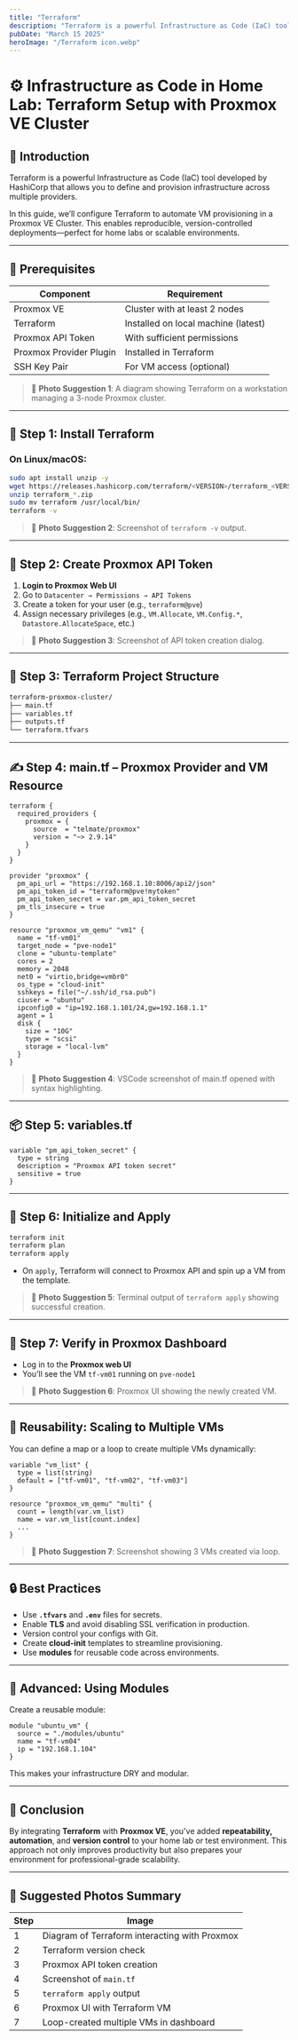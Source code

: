```yaml
---
title: "Terraform"
description: "Terraform is a powerful Infrastructure as Code (IaC) tool developed by HashiCorp that allows you to define and provision infrastructure across multiple providers.In this guide, we’ll configure **Terraform to automate VM provisioning in a Proxmox VE Cluster**. This enables reproducible, version-controlled deployments—perfect for home labs or scalable environments."
pubDate: "March 15 2025"
heroImage: "/Terraform icon.webp"
---
```


# ⚙️ Infrastructure as Code in Home Lab: Terraform Setup with Proxmox VE Cluster

## 🌱 Introduction

Terraform is a powerful Infrastructure as Code (IaC) tool developed by HashiCorp that allows you to define and provision infrastructure across multiple providers.

In this guide, we’ll configure Terraform to automate VM provisioning in a Proxmox VE Cluster. This enables reproducible, version-controlled deployments—perfect for home labs or scalable environments.

---

## 🧩 Prerequisites

| Component               | Requirement                         |
| ----------------------- | ----------------------------------- |
| Proxmox VE              | Cluster with at least 2 nodes       |
| Terraform               | Installed on local machine (latest) |
| Proxmox API Token       | With sufficient permissions         |
| Proxmox Provider Plugin | Installed in Terraform              |
| SSH Key Pair            | For VM access (optional)            |

> 📸 **Photo Suggestion 1**: A diagram showing Terraform on a workstation managing a 3-node Proxmox cluster.

---

## 🔧 Step 1: Install Terraform

### On Linux/macOS:

```bash
sudo apt install unzip -y
wget https://releases.hashicorp.com/terraform/<VERSION>/terraform_<VERSION>_linux_amd64.zip
unzip terraform_*.zip
sudo mv terraform /usr/local/bin/
terraform -v
```

> 📸 **Photo Suggestion 2**: Screenshot of `terraform -v` output.

---

## 🔑 Step 2: Create Proxmox API Token

1. **Login to Proxmox Web UI**
2. Go to `Datacenter → Permissions → API Tokens`
3. Create a token for your user (e.g., `terraform@pve`)
4. Assign necessary privileges (e.g., `VM.Allocate`, `VM.Config.*`, `Datastore.AllocateSpace`, etc.)

> 📸 **Photo Suggestion 3**: Screenshot of API token creation dialog.

---

## 📁 Step 3: Terraform Project Structure

```bash
terraform-proxmox-cluster/
├── main.tf
├── variables.tf
├── outputs.tf
└── terraform.tfvars
```

---

## ✍️ Step 4: main.tf – Proxmox Provider and VM Resource

```hcl
terraform {
  required_providers {
    proxmox = {
      source  = "telmate/proxmox"
      version = "~> 2.9.14"
    }
  }
}

provider "proxmox" {
  pm_api_url = "https://192.168.1.10:8006/api2/json"
  pm_api_token_id = "terraform@pve!mytoken"
  pm_api_token_secret = var.pm_api_token_secret
  pm_tls_insecure = true
}

resource "proxmox_vm_qemu" "vm1" {
  name = "tf-vm01"
  target_node = "pve-node1"
  clone = "ubuntu-template"
  cores = 2
  memory = 2048
  net0 = "virtio,bridge=vmbr0"
  os_type = "cloud-init"
  sshkeys = file("~/.ssh/id_rsa.pub")
  ciuser = "ubuntu"
  ipconfig0 = "ip=192.168.1.101/24,gw=192.168.1.1"
  agent = 1
  disk {
    size = "10G"
    type = "scsi"
    storage = "local-lvm"
  }
}
```

> 📸 **Photo Suggestion 4**: VSCode screenshot of main.tf opened with syntax highlighting.

---

## 📦 Step 5: variables.tf

```hcl
variable "pm_api_token_secret" {
  type = string
  description = "Proxmox API token secret"
  sensitive = true
}
```

---

## 🧪 Step 6: Initialize and Apply

```bash
terraform init
terraform plan
terraform apply
```

- On `apply`, Terraform will connect to Proxmox API and spin up a VM from the template.

> 📸 **Photo Suggestion 5**: Terminal output of `terraform apply` showing successful creation.

---

## 🎯 Step 7: Verify in Proxmox Dashboard

- Log in to the **Proxmox web UI**
- You’ll see the VM `tf-vm01` running on `pve-node1`

> 📸 **Photo Suggestion 6**: Proxmox UI showing the newly created VM.

---

## 🔁 Reusability: Scaling to Multiple VMs

You can define a map or a loop to create multiple VMs dynamically:

```hcl
variable "vm_list" {
  type = list(string)
  default = ["tf-vm01", "tf-vm02", "tf-vm03"]
}

resource "proxmox_vm_qemu" "multi" {
  count = length(var.vm_list)
  name = var.vm_list[count.index]
  ...
}
```

> 📸 **Photo Suggestion 7**: Screenshot showing 3 VMs created via loop.

---

## 🔒 Best Practices

- Use **`.tfvars`** and **`.env`** files for secrets.
- Enable **TLS** and avoid disabling SSL verification in production.
- Version control your configs with Git.
- Create **cloud-init** templates to streamline provisioning.
- Use **modules** for reusable code across environments.

---

## 🧰 Advanced: Using Modules

Create a reusable module:

```hcl
module "ubuntu_vm" {
  source = "./modules/ubuntu"
  name = "tf-vm04"
  ip = "192.168.1.104"
}
```

This makes your infrastructure DRY and modular.

---

## 🧾 Conclusion

By integrating **Terraform** with **Proxmox VE**, you've added **repeatability, automation**, and **version control** to your home lab or test environment. This approach not only improves productivity but also prepares your environment for professional-grade scalability.

---

## 📸 Suggested Photos Summary

| Step | Image                                         |
| ---- | --------------------------------------------- |
| 1    | Diagram of Terraform interacting with Proxmox |
| 2    | Terraform version check                       |
| 3    | Proxmox API token creation                    |
| 4    | Screenshot of `main.tf`                       |
| 5    | `terraform apply` output                      |
| 6    | Proxmox UI with Terraform VM                  |
| 7    | Loop-created multiple VMs in dashboard        |
